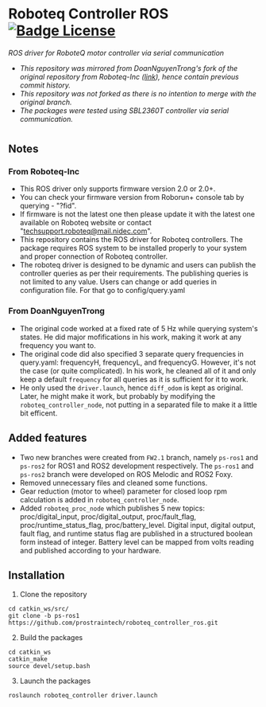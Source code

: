 # Roboteq Controller ROS [![Badge License]][License]
*ROS driver for RoboteQ motor controller via serial communication*
- *This repository was mirrored from DoanNguyenTrong's fork of the original repository from Roboteq-Inc ([link](https://github.com/DoanNguyenTrong/roboteq_controller_ros)), hence contain previous commit history.*
- *This repository was not forked as there is no intention to merge with the original branch.*
- *The packages were tested using SBL2360T controller via serial communication.*
#

## Notes

### From Roboteq-Inc

- This ROS driver only supports firmware version 2.0 or 2.0+.
- You can check your firmware version from Roborun+ console tab by querying - "?fid".
- If firmware is not the latest one then please update it with the latest one available on Roboteq website or contact "techsupport.roboteq@mail.nidec.com".
- This repository contains the ROS driver for Roboteq controllers. The package requires ROS system to be installed properly to your system  and proper connection of Roboteq controller.
- The roboteq driver is designed to be dynamic and users can publish the controller queries as per their requirements. The publishing queries is not limited to any value. Users can change or add queries in configuration file. For that go to config/query.yaml

### From DoanNguyenTrong

- The original code worked at a fixed rate of 5 Hz while querying system's states. He did major mofifications in his work, making it work at any frequency you want to.
- The original code did also specified 3 separate query frequencies in query.yaml: frequencyH, frequencyL, and frequencyG. However, it's not the case (or quite complicated). In his work, he cleaned all of it and only keep a default `frequency` for all queries as it is sufficient for it to work.
- He only used the `driver.launch`, hence `diff_odom` is kept as original. Later, he might make it work, but probably by modifying the `roboteq_controller_node`, not putting in a separated file to make it a little bit efficent.

## Added features
- Two new branches were created from `FW2.1` branch, namely `ps-ros1` and `ps-ros2` for ROS1 and ROS2 development respectively. The `ps-ros1` and `ps-ros2` branch were developed on ROS Melodic and ROS2 Foxy.
- Removed unnecessary files and cleaned some functions.
- Gear reduction (motor to wheel) parameter for closed loop rpm calculation is added in `roboteq_controller_node`.
- Added `roboteq_proc_node` which publishes 5 new topics: proc/digital_input, proc/digital_output, proc/fault_flag, proc/runtime_status_flag, proc/battery_level. Digital input, digital output, fault flag, and runtime status flag are published in a structured boolean form instead of integer. Battery level can be mapped from volts reading and published according to your hardware.


## Installation

1.  Clone the repository
```shell
cd catkin_ws/src/
git clone -b ps-ros1 https://github.com/prostraintech/roboteq_controller_ros.git
```

2. Build the packages 
```shell
cd catkin_ws
catkin_make
source devel/setup.bash
```

3. Launch the packages 
```shell
roslaunch roboteq_controller driver.launch
```

<!----------------------------------------------------------------------------->
[Badge License]: https://img.shields.io/github/license/prostraintech/roboteq_controller_ros
[License]: LICENSE